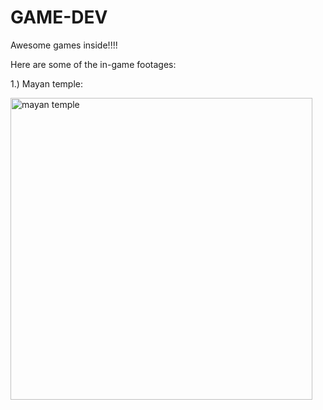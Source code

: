# GAME-DEV
Awesome games inside!!!!

Here are some of the in-game footages:

1.) Mayan temple: 


<img width="483" alt="mayan temple" src="https://user-images.githubusercontent.com/56968440/95654954-8d74cb00-0b21-11eb-836f-64e256f97abe.PNG">
